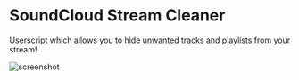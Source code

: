 # SoundCloud Stream Cleaner
Userscript which allows you to hide unwanted tracks and playlists from your stream!

![screenshot](http://i.imgur.com/nYop5rp.jpg)
